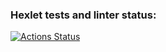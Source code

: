 ### Hexlet tests and linter status:
[![Actions Status](https://github.com/bloodtearshate/python-project-49/workflows/hexlet-check/badge.svg)](https://github.com/bloodtearshate/python-project-49/actions)